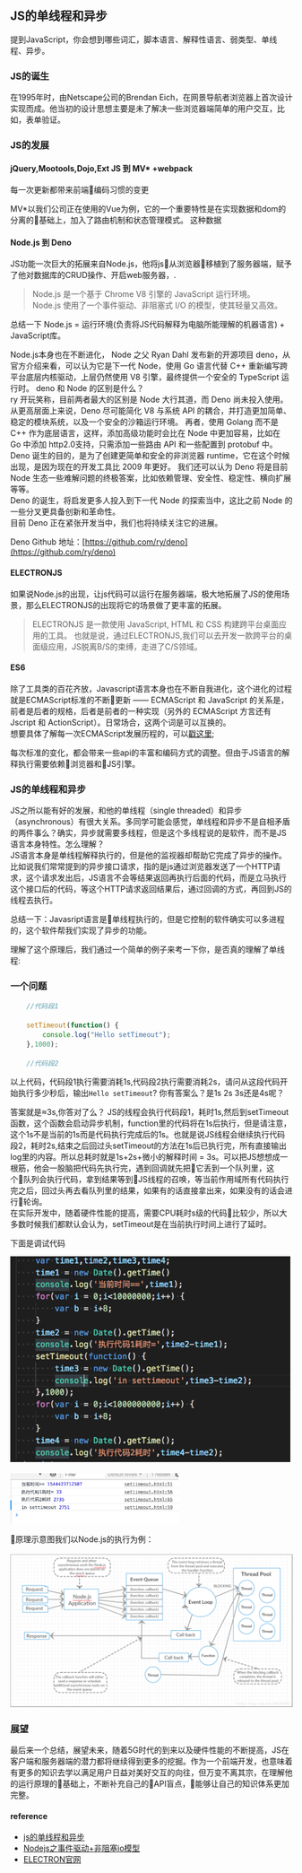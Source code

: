 ## JS的单线程和异步
提到JavaScript，你会想到哪些词汇，脚本语言、解释性语言、弱类型、单线程、异步。
### JS的诞生
在1995年时，由Netscape公司的Brendan Eich，在网景导航者浏览器上首次设计实现而成。他当初的设计思想主要是未了解决一些浏览器端简单的用户交互，比如，表单验证。

### JS的发展


#### jQuery,Mootools,Dojo,Ext JS 到 MV* +webpack
每一次更新都带来前端编码习惯的变更

MV*以我们公司正在使用的Vue为例，它的一个重要特性是在实现数据和dom的分离的基础上，加入了路由机制和状态管理模式。
这种数据

#### Node.js 到 Deno
JS功能一次巨大的拓展来自Node.js，他将js从浏览器移植到了服务器端，赋予了他对数据库的CRUD操作、开启web服务器，.
> Node.js 是一个基于 Chrome V8 引擎的 JavaScript 运行环境。   
> Node.js 使用了一个事件驱动、非阻塞式 I/O 的模型，使其轻量又高效。   

总结一下 Node.js  = 运行环境(负责将JS代码解释为电脑所能理解的机器语言) + JavaScript库。

Node.js本身也在不断进化，
Node 之父 Ryan Dahl 发布新的开源项目 deno，从官方介绍来看，可以认为它是下一代 Node，使用 Go 语言代替 C++ 重新编写跨平台底层内核驱动，上层仍然使用 V8 引擎，最终提供一个安全的 TypeScript 运行时。
deno 和 Node 的区别是什么？  
ry 开玩笑称，目前两者最大的区别是 Node 大行其道，而 Deno 尚未投入使用。  
从更高层面上来说，Deno 尽可能简化 V8 与系统 API 的耦合，并打造更加简单、稳定的模块系统，以及一个安全的沙箱运行环境。
再者，使用 Golang 而不是 C++ 作为底层语言，这样，添加高级功能时会比在 Node 中更加容易，比如在 Go 中添加 http2.0支持，只需添加一些路由 API 和一些配置到 protobuf 中。  
Deno 诞生的目的，是为了创建更简单和安全的非浏览器 runtime，它在这个时候出现，是因为现在的开发工具比 2009 年更好。
我们还可以认为 Deno 将是目前 Node 生态一些难解问题的终极答案，比如依赖管理、安全性、稳定性、横向扩展等等。  
Deno 的诞生，将启发更多人投入到下一代 Node 的探索当中，这比之前 Node 的一些分叉更具备创新和革命性。  
目前 Deno 正在紧张开发当中，我们也将持续关注它的进展。

Deno Github 地址：[https://github.com/ry/deno](https://github.com/ry/deno)

#### ELECTRONJS
如果说Node.js的出现，让js代码可以运行在服务器端，极大地拓展了JS的使用场景，那么ELECTRONJS的出现将它的场景做了更丰富的拓展。
> ELECTRONJS 是一款使用 JavaScript, HTML 和 CSS 构建跨平台桌面应用的工具。
也就是说，通过ELECTRONJS,我们可以去开发一款跨平台的桌面级应用，JS脱离B/S的束缚，走进了C/S领域。

#### ES6
除了工具类的百花齐放，Javascript语言本身也在不断自我进化，这个进化的过程就是ECMAScript标准的不断更新 —— ECMAScript 和 JavaScript 的关系是，前者是后者的规格，后者是前者的一种实现（另外的 ECMAScript 方言还有 Jscript 和 ActionScript）。日常场合，这两个词是可以互换的。  
想要具体了解每一次ECMAScript发展历程的，可以[戳这里](http://es6.ruanyifeng.com/#docs/intro);  

每次标准的变化，都会带来一些api的丰富和编码方式的调整。但由于JS语言的解释执行需要依赖浏览器和JS引擎。


### JS的单线程和异步
JS之所以能有好的发展，和他的单线程（single threaded）和异步（asynchronous）有很大关系。多同学可能会感觉，单线程和异步不是自相矛盾的两件事么？确实，异步就需要多线程，但是这个多线程说的是软件，而不是JS语言本身特性。怎么理解？  
JS语言本身是单线程解释执行的，但是他的监视器却帮助它完成了异步的操作。比如说我们常常提到的异步接口请求，指的是js通过浏览器发送了一个HTTP请求，这个请求发出后，JS语言不会等结果返回再执行后面的代码，而是立马执行这个接口后的代码，等这个HTTP请求返回结果后，通过回调的方式，再回到JS的线程去执行。

总结一下：Javasript语言是单线程执行的，但是它控制的软件确实可以多进程的，这个软件帮我们实现了异步的功能。

理解了这个原理后，我们通过一个简单的例子来考一下你，是否真的理解了单线程:

### 一个问题
```javascript
    //代码段1

    setTimeout(function() {
        console.log("Hello setTimeout");
    },1000);

    //代码段2

```
以上代码，代码段1执行需要消耗1s,代码段2执行需要消耗2s，请问从这段代码开始执行多少秒后，输出`Hello setTimeout`?
你有答案么？是1s 2s 3s还是4s呢？


答案就是≈3s,你答对了么？
JS的线程会执行代码段1，耗时1s,然后到setTimeout函数，这个函数会启动异步机制，function里的代码将在1s后执行，但是请注意，这个1s不是当前的1s而是代码执行完成后的1s。也就是说JS线程会继续执行代码段2，耗时2s,结束之后回过头setTimeout的方法在1s后已执行完，所有直接输出log里的内容。所以总耗时就是1s+2s+微小的解释时间 = 3s。可以把JS想想成一根筋，他会一股脑把代码先执行完，遇到回调就先把它丢到一个队列里，这个队列会执行代码，拿到结果等到JS线程的召唤，等当前作用域所有代码执行完之后，回过头再去看队列里的结果，如果有的话直接拿出来，如果没有的话会进行轮询。  
在实际开发中，随着硬件性能的提高，需要CPU耗时s级的代码比较少，所以大多数时候我们都默认会认为，setTimeout是在当前执行时间上进行了延时。

下面是调试代码

<img width="500px" src="./images/js/setTimeout_code.png">  

<Br>
<br>
<img width="300px" src="./images/js/setTimeout_console.png">

原理示意图我们以Node.js的执行为例：  
<br>
![](./images/js/event_loop.png)

### 展望
最后来一个总结，展望未来，随着5G时代的到来以及硬件性能的不断提高，JS在客户端和服务器端的潜力都将继续得到更多的挖掘。作为一个前端开发，也意味着有更多的知识去学以满足用户日益对美好交互的向往，但万变不离其宗，在理解他的运行原理的基础上，不断补充自己的API盲点，能够让自己的知识体系更加完整。


#### reference
- [js的单线程和异步](https://www.cnblogs.com/woodyblog/p/6061671.html)
- [Nodejs之事件驱动+非阻塞io模型](https://blog.csdn.net/u013217071/article/details/78043081)
- [ELECTRON官网](https://electronjs.org/)